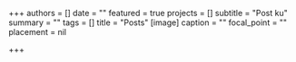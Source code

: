 +++
authors = []
date = ""
featured = true
projects = []
subtitle = "Post ku"
summary = ""
tags = []
title = "Posts"
[image]
caption = ""
focal_point = ""
placement = nil

+++
